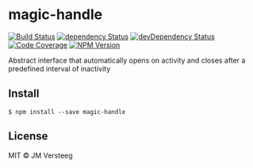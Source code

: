 # magic-handle
[![Build Status][travis-image]][travis-url]
[![dependency Status][david-image]][david-url]
[![devDependency Status][david-dev-image]][david-dev-url]
[![Code Coverage][coveralls-image]][coveralls-url]
[![NPM Version][npm-image]][npm-url]

Abstract interface that automatically opens on activity and closes after a predefined interval of inactivity

## Install

```
$ npm install --save magic-handle
```

## License

MIT © JM Versteeg

[travis-image]: https://img.shields.io/travis/jmversteeg/magic-handle.svg?style=flat-square
[travis-url]: https://travis-ci.org/jmversteeg/magic-handle

[david-image]: https://img.shields.io/david/jmversteeg/magic-handle.svg?style=flat-square
[david-url]: https://david-dm.org/jmversteeg/magic-handle

[david-dev-image]: https://img.shields.io/david/dev/jmversteeg/magic-handle.svg?style=flat-square
[david-dev-url]: https://david-dm.org/jmversteeg/magic-handle#info=devDependencies

[coveralls-image]: https://img.shields.io/coveralls/jmversteeg/magic-handle.svg?style=flat-square
[coveralls-url]: https://coveralls.io/r/jmversteeg/magic-handle

[npm-image]: https://img.shields.io/npm/v/magic-handle.svg?style=flat-square
[npm-url]: https://www.npmjs.com/package/magic-handle